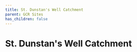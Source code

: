 ```yaml
---
title: St. Dunstan's Well Catchment
parent: GCR Sites
has_children: false
---
```

# St. Dunstan's Well Catchment
